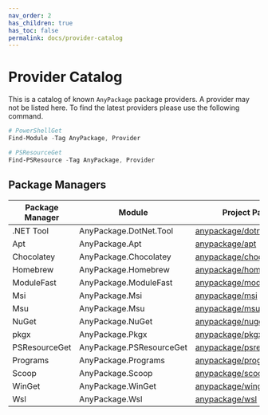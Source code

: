 ```yaml
---
nav_order: 2
has_children: true
has_toc: false
permalink: docs/provider-catalog
---
```


# Provider Catalog

This is a catalog of known `AnyPackage` package providers.
A provider may not be listed here.
To find the latest providers please use the following command.

```powershell
# PowerShellGet
Find-Module -Tag AnyPackage, Provider

# PSResourceGet
Find-PSResource -Tag AnyPackage, Provider
```

## Package Managers

| Package Manager | Module                   | Project Page    |
| --------------- | ------------------------ | --------------- |
| .NET Tool       | AnyPackage.DotNet.Tool   | [anypackage/dotnet-tool] |
| Apt             | AnyPackage.Apt           | [anypackage/apt] |
| Chocolatey      | AnyPackage.Chocolatey    | [anypackage/chocolatey] |
| Homebrew        | AnyPackage.Homebrew      | [anypackage/homebrew] |
| ModuleFast      | AnyPackage.ModuleFast    | [anypackage/modulefast] |
| Msi             | AnyPackage.Msi           | [anypackage/msi] |
| Msu             | AnyPackage.Msu           | [anypackage/msu] |
| NuGet           | AnyPackage.NuGet         | [anypackage/nuget] |
| pkgx            | AnyPackage.Pkgx          | [anypackage/pkgx] |
| PSResourceGet   | AnyPackage.PSResourceGet | [anypackage/psresourceget] |
| Programs        | AnyPackage.Programs      | [anypackage/programs] |
| Scoop           | AnyPackage.Scoop         | [anypackage/scoop] |
| WinGet          | AnyPackage.WinGet        | [anypackage/winget] |
| Wsl             | AnyPackage.Wsl           | [anypackage/wsl] |

[anypackage/dotnet-tool]: https://github.com/anypackage/dotnet-tool
[anypackage/apt]: https://github.com/anypackage/apt
[anypackage/chocolatey]: https://github.com/anypackage/chocolatey
[anypackage/homebrew]: https://github.com/anypackage/homebrew
[anypackage/modulefast]: https://github.com/anypackage/modulefast
[anypackage/msi]: https://github.com/anypackage/msi
[anypackage/msu]: https://github.com/anypackage/msu
[anypackage/nuget]: https://github.com/anypackage/nuget
[anypackage/pkgx]: https://github.com/anypackage/pkgx
[anypackage/psresourceget]: https://github.com/anypackage/psresourceget
[anypackage/programs]: https://github.com/anypackage/programs
[anypackage/scoop]: https://github.com/anypackage/scoop
[anypackage/winget]: https://github.com/anypackage/winget
[anypackage/wsl]: https://github.com/anypackage/wsl

